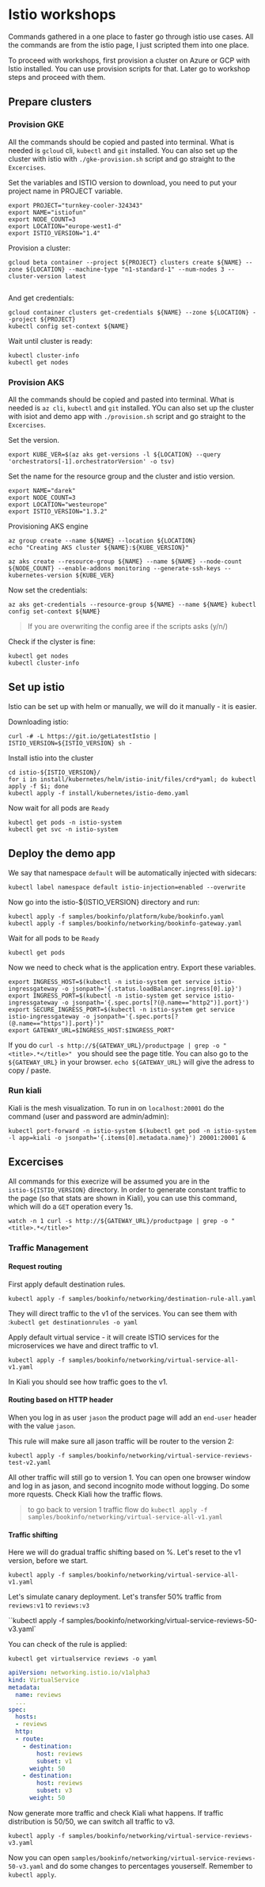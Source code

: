# Istio workshops

Commands gathered in a one place to faster go through istio use cases. All the commands are from the istio page, I just scripted them into one place. 

To proceed with workshops, first provision a cluster on Azure or GCP with Istio installed. You can use provision scripts for that. Later go to workshop steps and proceed with them.

## Prepare clusters 

### Provision GKE

All the commands should be copied and pasted into terminal.
What is needed is `gcloud` cli,  `kubectl` and `git` installed. 
You can also set up the cluster with istio with `./gke-provision.sh` script and go straight to the `Excercises`.

Set the variables and ISTIO version to download, you need to put your project name in PROJECT variable.

```
export PROJECT="turnkey-cooler-324343"
export NAME="istiofun"
export NODE_COUNT=3
export LOCATION="europe-west1-d"
export ISTIO_VERSION="1.4"
```

Provision a cluster:

```
gcloud beta container --project ${PROJECT} clusters create ${NAME} --zone ${LOCATION} --machine-type "n1-standard-1" --num-nodes 3 --cluster-version latest


```

And get credentials:

```
gcloud container clusters get-credentials ${NAME} --zone ${LOCATION} --project ${PROJECT}
kubectl config set-context ${NAME}
```

Wait until cluster is ready:

```
kubectl cluster-info
kubectl get nodes
```

### Provision AKS

All the commands should be copied and pasted into terminal. 
What is needed is `az cli`,  `kubectl` and `git` installed. 
YOu can also set up the cluster with isiot and demo app with `./provision.sh` script and go straight to the `Excercises`.

Set the version. 

`export KUBE_VER=$(az aks get-versions -l ${LOCATION} --query 'orchestrators[-1].orchestratorVersion' -o tsv)`

Set the name for the resource group and the cluster and istio version.

```
export NAME="darek"
export NODE_COUNT=3
export LOCATION="westeurope"
export ISTIO_VERSION="1.3.2"
```

Provisioning AKS engine

```
az group create --name ${NAME} --location ${LOCATION} 
echo "Creating AKS cluster ${NAME}:${KUBE_VERSION}"

az aks create --resource-group ${NAME} --name ${NAME} --node-count ${NODE_COUNT} --enable-addons monitoring --generate-ssh-keys --kubernetes-version ${KUBE_VER}
```

Now set the credentials:

`az aks get-credentials --resource-group ${NAME} --name ${NAME}
kubectl config set-context ${NAME}`

> If you are overwriting the config aree if the scripts asks (y/n/)

Check if the clyster is fine:

```
kubectl get nodes
kubectl cluster-info
```

## Set up istio

Istio can be set up with helm or manually, we will do it manually - it is easier.

Downloading istio:

```
curl -# -L https://git.io/getLatestIstio | ISTIO_VERSION=${ISTIO_VERSION} sh -
```

Install istio into the cluster

```
cd istio-${ISTIO_VERSION}/
for i in install/kubernetes/helm/istio-init/files/crd*yaml; do kubectl apply -f $i; done
kubectl apply -f install/kubernetes/istio-demo.yaml
```

Now wait for all pods are `Ready`

```
kubectl get pods -n istio-system
kubectl get svc -n istio-system
```

## Deploy the demo app 


We say that namespace `default` will be automatically injected with sidecars:

```
kubectl label namespace default istio-injection=enabled --overwrite
```

Now go into the istio-${ISTIO_VERSION} directory and run:
```
kubectl apply -f samples/bookinfo/platform/kube/bookinfo.yaml
kubectl apply -f samples/bookinfo/networking/bookinfo-gateway.yaml
```
Wait for all pods to be `Ready`

`kubectl get pods`

Now we need to check what is the application entry. Export these variables. 

```
export INGRESS_HOST=$(kubectl -n istio-system get service istio-ingressgateway -o jsonpath='{.status.loadBalancer.ingress[0].ip}')
export INGRESS_PORT=$(kubectl -n istio-system get service istio-ingressgateway -o jsonpath='{.spec.ports[?(@.name=="http2")].port}')
export SECURE_INGRESS_PORT=$(kubectl -n istio-system get service istio-ingressgateway -o jsonpath='{.spec.ports[?(@.name=="https")].port}')"
export GATEWAY_URL=$INGRESS_HOST:$INGRESS_PORT"
```

If you do `curl -s http://${GATEWAY_URL}/productpage | grep -o "<title>.*</title>" ` you should see the page title. You can also go to the `${GATEWAY_URL}` in your browser. `echo ${GATEWAY_URL}` will give the adress to copy / paste.

### Run kiali

Kiali is the mesh visualization. To run in on `localhost:20001` do the command (user and password are admin/admin):

`kubectl port-forward -n istio-system $(kubectl get pod -n istio-system -l app=kiali -o jsonpath='{.items[0].metadata.name}') 20001:20001 &`

## Excercises

All commands for this execrize will be assumed you are in the `istio-${ISTIO_VERSION}` directory. In order to generate constant traffic to the page (so that stats are shown in Kiali), you can use this command, which will do a `GET` operation every 1s.

`watch -n 1 curl -s http://${GATEWAY_URL}/productpage | grep -o "<title>.*</title>"` 

### Traffic Management 

#### Request routing

First apply default destination rules. 

`kubectl apply -f samples/bookinfo/networking/destination-rule-all.yaml` 

They will direct traffic to the v1 of the services. You can see them with :`kubectl get destinationrules -o yaml`

Apply default virtual service - it will create ISTIO services for the microservices we have and direct traffic to v1.

`kubectl apply -f samples/bookinfo/networking/virtual-service-all-v1.yaml`

In Kiali you should see how traffic goes to the v1. 

#### Routing based on HTTP header

When you log in as user `jason` the product page will add an `end-user` header with the value `jason`. 

This rule will make sure all jason traffic will be router to the version 2:

`kubectl apply -f samples/bookinfo/networking/virtual-service-reviews-test-v2.yaml` 

All other traffic will still go to version 1. You can open one browser window and log in as jason, and second incognito mode without logging. Do some more rquests. Check Kiali how the traffic flows.

> to go back to version 1 traffic flow do `kubectl apply -f samples/bookinfo/networking/virtual-service-all-v1.yaml`

#### Traffic shifting

Here we will do gradual traffic shifting based on %. Let's reset to the v1 version, before we start.

`kubectl apply -f samples/bookinfo/networking/virtual-service-all-v1.yaml`


Let's simulate canary deployment. Let's transfer 50% traffic from `reviews:v1` to `reviews:v3` 

``kubectl apply -f samples/bookinfo/networking/virtual-service-reviews-50-v3.yaml`


You can check of the rule is applied:

`kubectl get virtualservice reviews -o yaml` 

```yaml
apiVersion: networking.istio.io/v1alpha3
kind: VirtualService
metadata:
  name: reviews
  ...
spec:
  hosts:
  - reviews
  http:
  - route:
    - destination:
        host: reviews
        subset: v1
      weight: 50
    - destination:
        host: reviews
        subset: v3
      weight: 50
```

Now generate more traffic and check Kiali what happens. If traffic distribution is 50/50, we can switch all traffic to v3.

`kubectl apply -f samples/bookinfo/networking/virtual-service-reviews-v3.yaml`

 Now you can open `samples/bookinfo/networking/virtual-service-reviews-50-v3.yaml` and do some changes to percentages youserself. Remember to `kubectl apply`. 
